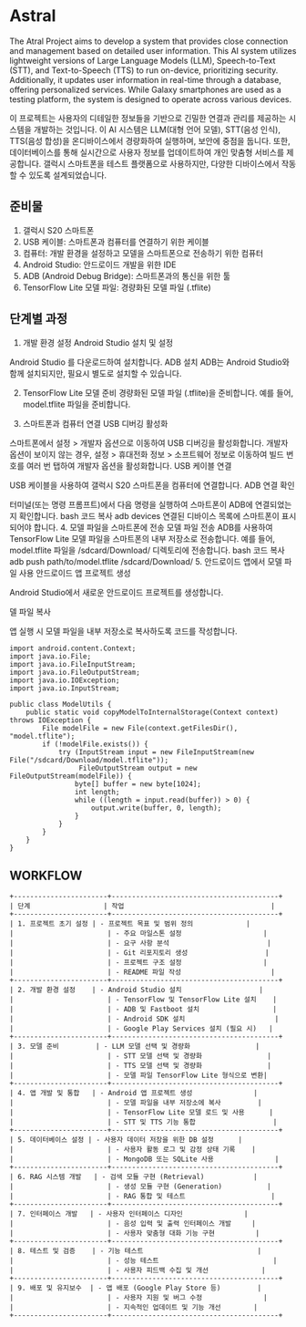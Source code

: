 # Astral 
The Atral Project aims to develop a system that provides close connection and management based on detailed user information. This AI system utilizes lightweight versions of Large Language Models (LLM), Speech-to-Text (STT), and Text-to-Speech (TTS) to run on-device, prioritizing security. Additionally, it updates user information in real-time through a database, offering personalized services. While Galaxy smartphones are used as a testing platform, the system is designed to operate across various devices.

이 프로젝트는 사용자의 디테일한 정보들을 기반으로 긴밀한 연결과 관리를 제공하는 시스템을 개발하는 것입니다. 이 AI 시스템은 LLM(대형 언어 모델), STT(음성 인식), TTS(음성 합성)을 온디바이스에서 경량화하여 실행하며, 보안에 중점을 둡니다. 또한, 데이터베이스를 통해 실시간으로 사용자 정보를 업데이트하여 개인 맞춤형 서비스를 제공합니다. 갤럭시 스마트폰을 테스트 플랫폼으로 사용하지만, 다양한 디바이스에서 작동할 수 있도록 설계되었습니다.

## 준비물 
1. 갤럭시 S20 스마트폰
2. USB 케이블: 스마트폰과 컴퓨터를 연결하기 위한 케이블
3. 컴퓨터: 개발 환경을 설정하고 모델을 스마트폰으로 전송하기 위한 컴퓨터
4. Android Studio: 안드로이드 개발을 위한 IDE
5. ADB (Android Debug Bridge): 스마트폰과의 통신을 위한 툴
6. TensorFlow Lite 모델 파일: 경량화된 모델 파일 (.tflite)

## 단계별 과정
1. 개발 환경 설정
Android Studio 설치 및 설정

Android Studio 를 다운로드하여 설치합니다.
ADB 설치
ADB는 Android Studio와 함께 설치되지만, 필요시 별도로 설치할 수 있습니다.

2. TensorFlow Lite 모델 준비
경량화된 모델 파일 (.tflite)을 준비합니다. 예를 들어, model.tflite 파일을 준비합니다.

3. 스마트폰과 컴퓨터 연결
USB 디버깅 활성화

스마트폰에서 설정 > 개발자 옵션으로 이동하여 USB 디버깅을 활성화합니다.
개발자 옵션이 보이지 않는 경우, 설정 > 휴대전화 정보 > 소프트웨어 정보로 이동하여 빌드 번호를 여러 번 탭하여 개발자 옵션을 활성화합니다.
USB 케이블 연결

USB 케이블을 사용하여 갤럭시 S20 스마트폰을 컴퓨터에 연결합니다.
ADB 연결 확인

터미널(또는 명령 프롬프트)에서 다음 명령을 실행하여 스마트폰이 ADB에 연결되었는지 확인합니다.
bash
코드 복사
adb devices
연결된 디바이스 목록에 스마트폰이 표시되어야 합니다.
4. 모델 파일을 스마트폰에 전송
모델 파일 전송
ADB를 사용하여 TensorFlow Lite 모델 파일을 스마트폰의 내부 저장소로 전송합니다. 예를 들어, model.tflite 파일을 /sdcard/Download/ 디렉토리에 전송합니다.
bash
코드 복사
adb push path/to/model.tflite /sdcard/Download/
5. 안드로이드 앱에서 모델 파일 사용
안드로이드 앱 프로젝트 생성

Android Studio에서 새로운 안드로이드 프로젝트를 생성합니다.

델 파일 복사

앱 실행 시 모델 파일을 내부 저장소로 복사하도록 코드를 작성합니다.

```
import android.content.Context;
import java.io.File;
import java.io.FileInputStream;
import java.io.FileOutputStream;
import java.io.IOException;
import java.io.InputStream;

public class ModelUtils {
    public static void copyModelToInternalStorage(Context context) throws IOException {
        File modelFile = new File(context.getFilesDir(), "model.tflite");
        if (!modelFile.exists()) {
            try (InputStream input = new FileInputStream(new File("/sdcard/Download/model.tflite"));
                 FileOutputStream output = new FileOutputStream(modelFile)) {
                byte[] buffer = new byte[1024];
                int length;
                while ((length = input.read(buffer)) > 0) {
                    output.write(buffer, 0, length);
                }
            }
        }
    }
}

```


## WORKFLOW
```
+-----------------------+-----------------------------------------+
| 단계                  | 작업                                    |
+-----------------------+-----------------------------------------+
| 1. 프로젝트 초기 설정 | - 프로젝트 목표 및 범위 정의             |
|                       | - 주요 마일스톤 설정                    |
|                       | - 요구 사항 분석                        |
|                       | - Git 리포지토리 생성                   |
|                       | - 프로젝트 구조 설정                    |
|                       | - README 파일 작성                      |
+-----------------------+-----------------------------------------+
| 2. 개발 환경 설정    | - Android Studio 설치                   |
|                       | - TensorFlow 및 TensorFlow Lite 설치    |
|                       | - ADB 및 Fastboot 설치                  |
|                       | - Android SDK 설치                      |
|                       | - Google Play Services 설치 (필요 시)   |
+-----------------------+-----------------------------------------+
| 3. 모델 준비         | - LLM 모델 선택 및 경량화                |
|                       | - STT 모델 선택 및 경량화                |
|                       | - TTS 모델 선택 및 경량화                |
|                       | - 모델 파일 TensorFlow Lite 형식으로 변환|
+-----------------------+-----------------------------------------+
| 4. 앱 개발 및 통합   | - Android 앱 프로젝트 생성               |
|                       | - 모델 파일을 내부 저장소에 복사         |
|                       | - TensorFlow Lite 모델 로드 및 사용      |
|                       | - STT 및 TTS 기능 통합                   |
+-----------------------+-----------------------------------------+
| 5. 데이터베이스 설정 | - 사용자 데이터 저장을 위한 DB 설정      |
|                       | - 사용자 활동 로그 및 감정 상태 기록    |
|                       | - MongoDB 또는 SQLite 사용               |
+-----------------------+-----------------------------------------+
| 6. RAG 시스템 개발   | - 검색 모듈 구현 (Retrieval)            |
|                       | - 생성 모듈 구현 (Generation)           |
|                       | - RAG 통합 및 테스트                     |
+-----------------------+-----------------------------------------+
| 7. 인터페이스 개발   | - 사용자 인터페이스 디자인               |
|                       | - 음성 입력 및 출력 인터페이스 개발     |
|                       | - 사용자 맞춤형 대화 기능 구현          |
+-----------------------+-----------------------------------------+
| 8. 테스트 및 검증    | - 기능 테스트                            |
|                       | - 성능 테스트                            |
|                       | - 사용자 피드백 수집 및 개선             |
+-----------------------+-----------------------------------------+
| 9. 배포 및 유지보수  | - 앱 배포 (Google Play Store 등)         |
|                       | - 사용자 지원 및 버그 수정               |
|                       | - 지속적인 업데이트 및 기능 개선        |
+-----------------------+-----------------------------------------+
```
